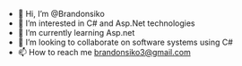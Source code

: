 - 👋 Hi, I’m @Brandonsiko
- 👀 I’m interested in C# and Asp.Net technologies 
- 🌱 I’m currently learning Asp.net
- 💞️ I’m looking to collaborate on software systems using C# 
- 📫 How to reach me brandonsiko3@gmail.com

<!---
Brandonsiko/Brandonsiko is a ✨ special ✨ repository because its `README.md` (this file) appears on your GitHub profile.
You can click the Preview link to take a look at your changes.
--->
